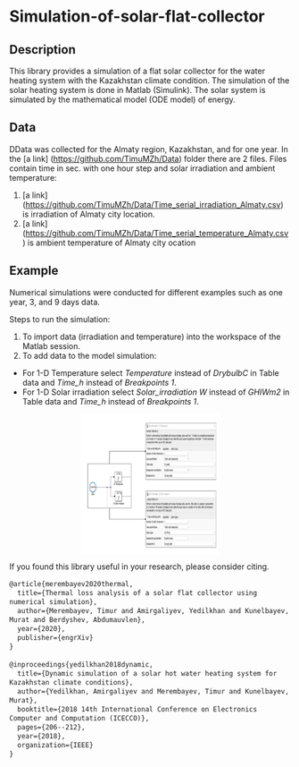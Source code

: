 # Simulation-of-solar-flat-collector

## Description

This library provides a simulation of a flat solar collector for the water heating system with the Kazakhstan climate condition. The simulation of the solar heating system is done in Matlab (Simulink). The solar system is simulated by the mathematical model (ODE model) of energy.

## Data 

DData was collected for the Almaty region, Kazakhstan, and for one year. In the [a link] (https://github.com/TimuMZh/Data) folder there are 2 files. Files contain time in sec. with one hour step and solar irradiation and ambient temperature:
1. [a link] (https://github.com/TimuMZh/Data/Time_serial_irradiation_Almaty.csv) is irradiation of Almaty city location.
2. [a link] (https://github.com/TimuMZh/Data/Time_serial_temperature_Almaty.csv) is ambient temperature of Almaty city ocation

## Example
Numerical simulations were conducted for different examples such as one year, 3, and 9 days data.

Steps to run the simulation:
1. To import data (irradiation and temperature) into the workspace of the Matlab session.
2. To add data to the model simulation:
  - For 1-D Temperature select *Temperature* instead of *DrybulbC* in Table data and *Time_h* instead of *Breakpoints 1*. 
  - For 1-D Solar irradiation select *Solar_irradiation W* instead of *GHIWm2* in Table data and *Time_h* instead of *Breakpoints 1*.  

<p align="center">
<img align="middle" src="./Images/Setting_data.jpg" alt="Origin" width="250" height="250" />
</p>

If you found this library useful in your research, please consider citing.
```
@article{merembayev2020thermal,
  title={Thermal loss analysis of a solar flat collector using numerical simulation},
  author={Merembayev, Timur and Amirgaliyev, Yedilkhan and Kunelbayev, Murat and Berdyshev, Abdumauvlen},
  year={2020},
  publisher={engrXiv}
}

@inproceedings{yedilkhan2018dynamic,
  title={Dynamic simulation of a solar hot water heating system for Kazakhstan climate conditions},
  author={Yedilkhan, Amirgaliyev and Merembayev, Timur and Kunelbayev, Murat},
  booktitle={2018 14th International Conference on Electronics Computer and Computation (ICECCO)},
  pages={206--212},
  year={2018},
  organization={IEEE}
}
```
